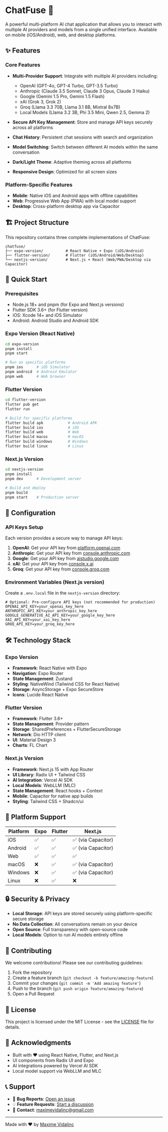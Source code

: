 # ChatFuse 🚀

A powerful multi-platform AI chat application that allows you to interact with multiple AI providers and models from a single unified interface. Available on mobile (iOS/Android), web, and desktop platforms.

## ✨ Features

### Core Features

- **Multi-Provider Support**: Integrate with multiple AI providers including:

  - OpenAI (GPT-4o, GPT-4 Turbo, GPT-3.5 Turbo)
  - Anthropic (Claude 3.5 Sonnet, Claude 3 Opus, Claude 3 Haiku)
  - Google (Gemini 1.5 Pro, Gemini 1.5 Flash)
  - xAI (Grok 3, Grok 2)
  - Groq (Llama 3.3 70B, Llama 3.1 8B, Mixtral 8x7B)
  - Local Models (Llama 3.2 3B, Phi 3.5 Mini, Qwen 2.5, Gemma 2)

- **Secure API Key Management**: Store and manage API keys securely across all platforms
- **Chat History**: Persistent chat sessions with search and organization
- **Model Switching**: Switch between different AI models within the same conversation
- **Dark/Light Theme**: Adaptive theming across all platforms
- **Responsive Design**: Optimized for all screen sizes

### Platform-Specific Features

- **Mobile**: Native iOS and Android apps with offline capabilities
- **Web**: Progressive Web App (PWA) with local model support
- **Desktop**: Cross-platform desktop app via Capacitor

## 🏗️ Project Structure

This repository contains three complete implementations of ChatFuse:

```
chatfuse/
├── expo-version/          # React Native + Expo (iOS/Android)
├── flutter-version/       # Flutter (iOS/Android/Web/Desktop)
└── nextjs-version/        # Next.js + React (Web/PWA/Desktop via Capacitor)
```

## 🚀 Quick Start

### Prerequisites

- Node.js 18+ and pnpm (for Expo and Next.js versions)
- Flutter SDK 3.6+ (for Flutter version)
- iOS: Xcode 14+ and iOS Simulator
- Android: Android Studio and Android SDK

### Expo Version (React Native)

```bash
cd expo-version
pnpm install
pnpm start

# Run on specific platforms
pnpm ios      # iOS Simulator
pnpm android  # Android Emulator
pnpm web      # Web browser
```

### Flutter Version

```bash
cd flutter-version
flutter pub get
flutter run

# Build for specific platforms
flutter build apk           # Android APK
flutter build ios           # iOS
flutter build web           # Web
flutter build macos         # macOS
flutter build windows       # Windows
flutter build linux         # Linux
```

### Next.js Version

```bash
cd nextjs-version
pnpm install
pnpm dev      # Development server

# Build and deploy
pnpm build
pnpm start    # Production server
```

## 🔧 Configuration

### API Keys Setup

Each version provides a secure way to manage API keys:

1. **OpenAI**: Get your API key from [platform.openai.com](https://platform.openai.com)
2. **Anthropic**: Get your API key from [console.anthropic.com](https://console.anthropic.com)
3. **Google**: Get your API key from [aistudio.google.com](https://aistudio.google.com)
4. **xAI**: Get your API key from [console.x.ai](https://console.x.ai)
5. **Groq**: Get your API key from [console.groq.com](https://console.groq.com)

### Environment Variables (Next.js version)

Create a `.env.local` file in the `nextjs-version` directory:

```env
# Optional: Pre-configure API keys (not recommended for production)
OPENAI_API_KEY=your_openai_key_here
ANTHROPIC_API_KEY=your_anthropic_key_here
GOOGLE_GENERATIVE_AI_API_KEY=your_google_key_here
XAI_API_KEY=your_xai_key_here
GROQ_API_KEY=your_groq_key_here
```

## 🛠️ Technology Stack

### Expo Version

- **Framework**: React Native with Expo
- **Navigation**: Expo Router
- **State Management**: Zustand
- **Styling**: NativeWind (Tailwind CSS for React Native)
- **Storage**: AsyncStorage + Expo SecureStore
- **Icons**: Lucide React Native

### Flutter Version

- **Framework**: Flutter 3.6+
- **State Management**: Provider pattern
- **Storage**: SharedPreferences + FlutterSecureStorage
- **Network**: Dio HTTP client
- **UI**: Material Design 3
- **Charts**: FL Chart

### Next.js Version

- **Framework**: Next.js 15 with App Router
- **UI Library**: Radix UI + Tailwind CSS
- **AI Integration**: Vercel AI SDK
- **Local Models**: WebLLM (MLC)
- **State Management**: React hooks + Context
- **Mobile**: Capacitor for native app builds
- **Styling**: Tailwind CSS + Shadcn/ui

## 📱 Platform Support

| Platform | Expo | Flutter | Next.js            |
| -------- | ---- | ------- | ------------------ |
| iOS      | ✅   | ✅      | ✅ (via Capacitor) |
| Android  | ✅   | ✅      | ✅ (via Capacitor) |
| Web      | ✅   | ✅      | ✅                 |
| macOS    | ❌   | ✅      | ✅ (via Capacitor) |
| Windows  | ❌   | ✅      | ✅ (via Capacitor) |
| Linux    | ❌   | ✅      | ❌                 |

## 🔒 Security & Privacy

- **Local Storage**: API keys are stored securely using platform-specific secure storage
- **No Data Collection**: All conversations remain on your device
- **Open Source**: Full transparency with open-source code
- **Local Models**: Option to run AI models entirely offline

## 🤝 Contributing

We welcome contributions! Please see our contributing guidelines:

1. Fork the repository
2. Create a feature branch (`git checkout -b feature/amazing-feature`)
3. Commit your changes (`git commit -m 'Add amazing feature'`)
4. Push to the branch (`git push origin feature/amazing-feature`)
5. Open a Pull Request

## 📄 License

This project is licensed under the MIT License - see the [LICENSE](LICENSE) file for details.

## 🙏 Acknowledgments

- Built with ❤️ using React Native, Flutter, and Next.js
- UI components from Radix UI and Expo
- AI integrations powered by Vercel AI SDK
- Local model support via WebLLM and MLC

## 📞 Support

- 🐛 **Bug Reports**: [Open an issue](https://github.com/maxvyr/chatfuse/issues)
- 💡 **Feature Requests**: [Start a discussion](https://github.com/maxvyr/chatfuse/discussions)
- 📧 **Contact**: maximevidalinc@gmail.com

---

Made with ❤️ by [Maxime Vidalinc](https://x.com/maxvidalinc)

